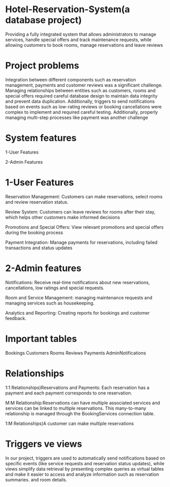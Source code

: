 # Hotel-Reservation-System(a database project)
Providing a fully integrated system that allows administrators to manage services, handle special offers and track maintenance requests, while allowing customers to book rooms, manage reservations and leave reviews

  
# Project problems 
Integration between different components such as reservation management, payments and customer reviews was a significant challenge. Managing relationships between entities such as customers, rooms and special offers required careful database design to maintain data integrity and prevent data duplication. Additionally, triggers to send notifications based on events such as low-rating reviews or booking cancellations were complex to implement and required careful testing. Additionally, properly managing multi-step processes like payment was another challenge

 
# System features  

1-User Features
     
  
2-Admin Features   
   

# 1-User Features 

Reservation Management: Customers can make reservations, select rooms and review reservation status.
  
Review System: Customers can leave reviews for rooms after their stay, which helps other customers make informed decisions

Promotions and Special Offers: View relevant promotions and special offers during the booking process

Payment Integration: Manage payments for reservations, including failed transactions and status updates

  
# 2-Admin features  

Notifications: Receive real-time notifications about new reservations, cancellations, low ratings and special requests.

Room and Service Management: managing maintenance requests and managing services such as housekeeping.

Analytics and Reporting: Creating reports for bookings and customer feedback.

# Important tables
Bookings
Customers
Rooms
Reviews
Payments
AdminNotifications


# Relationships

1:1 Relationships)Reservations and Payments: Each reservation has a payment and each payment corresponds to one reservation.

M:M Relationship:Reservations can have multiple associated services and services can be linked to multiple reservations. This many-to-many relationship is managed through the BookingServices connection table.

1:M Relationships)A customer can make multiple reservations

# Triggers ve views

In our project, triggers are used to automatically send notifications based on specific events (like service requests and reservation status updates), while views simplify data retrieval by presenting complex queries as virtual tables and make it easier to access and analyze information such as reservation summaries. and room details.  


 


